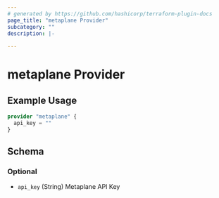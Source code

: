 ```yaml
---
# generated by https://github.com/hashicorp/terraform-plugin-docs
page_title: "metaplane Provider"
subcategory: ""
description: |-
  
---
```


# metaplane Provider



## Example Usage

```terraform
provider "metaplane" {
  api_key = ""
}
```

<!-- schema generated by tfplugindocs -->
## Schema

### Optional

- `api_key` (String) Metaplane API Key
